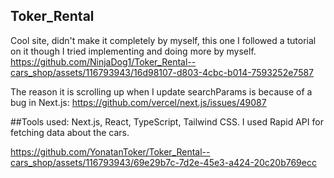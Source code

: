 ## Toker_Rental
Cool site, didn't make it completely by myself, this one I followed a tutorial on it though I tried implementing and doing more by myself.
https://github.com/NinjaDog1/Toker_Rental--cars_shop/assets/116793943/16d98107-d803-4cbc-b014-7593252e7587

The reason it is scrolling up when I update searchParams is because of a bug in Next.js:
https://github.com/vercel/next.js/issues/49087

##Tools used:
Next.js, React, TypeScript, Tailwind CSS.
I used Rapid API for fetching data about the cars.

https://github.com/YonatanToker/Toker_Rental--cars_shop/assets/116793943/69e29b7c-7d2e-45e3-a424-20c20b769ecc

